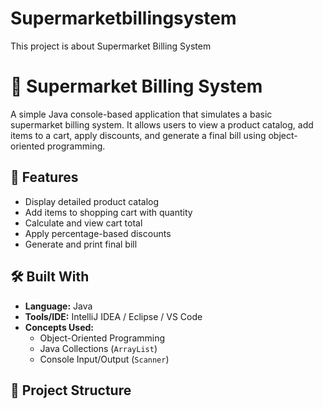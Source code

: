 # Supermarketbillingsystem
This project is about Supermarket Billing System
# 🛒 Supermarket Billing System

A simple Java console-based application that simulates a basic supermarket billing system. It allows users to view a product catalog, add items to a cart, apply discounts, and generate a final bill using object-oriented programming.

## 📌 Features

- Display detailed product catalog
- Add items to shopping cart with quantity
- Calculate and view cart total
- Apply percentage-based discounts
- Generate and print final bill

## 🛠️ Built With

- **Language:** Java  
- **Tools/IDE:** IntelliJ IDEA / Eclipse / VS Code  
- **Concepts Used:**  
  - Object-Oriented Programming  
  - Java Collections (`ArrayList`)  
  - Console Input/Output (`Scanner`)  

## 📂 Project Structure


